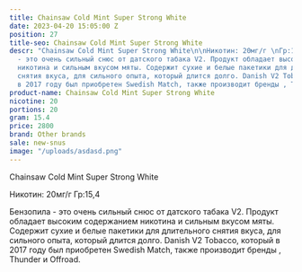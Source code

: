 ```yaml
---
title: Chainsaw Cold Mint Super Strong White
date: 2023-04-20 15:05:00 Z
position: 27
title-seo: Chainsaw Cold Mint Super Strong White
descr: "Chainsaw Cold Mint Super Strong White\n\nНикотин: 20мг/г \nГр:15,4 \n\nБензопила
  - это очень сильный снюс от датского табака V2. Продукт обладает высоким содержанием
  никотина и сильным вкусом мяты. Содержит сухие и белые пакетики для длительного
  снятия вкуса, для сильного опыта, который длится долго. Danish V2 Tobacco, который
  в 2017 году был приобретен Swedish Match, также производит бренды , Thunder и Offroad."
product-name: Chainsaw Cold Mint Super Strong White
nicotine: 20
portions: 20
gram: 15.4
price: 2800
brand: Other brands
sale: new-snus
image: "/uploads/asdasd.png"
---
```


Chainsaw Cold Mint Super Strong White

Никотин: 20мг/г 
Гр:15,4 

Бензопила - это очень сильный снюс от датского табака V2. Продукт обладает высоким содержанием никотина и сильным вкусом мяты. Содержит сухие и белые пакетики для длительного снятия вкуса, для сильного опыта, который длится долго. Danish V2 Tobacco, который в 2017 году был приобретен Swedish Match, также производит бренды , Thunder и Offroad.